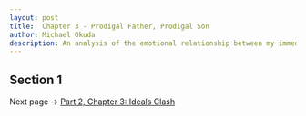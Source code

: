 ```yaml
---
layout: post
title:  Chapter 3 - Prodigal Father, Prodigal Son
author: Michael Okuda
description: An analysis of the emotional relationship between my immediate family members and me
---
```


## Section 1



Next page -> [Part 2, Chapter 3: Ideals Clash]()